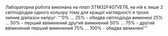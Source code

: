 Лабораторна робота виконана на платі STM32F407VET6, на ній є лише 2 світлодіодаи одного кольору 
тому для кращої наглядності я трохи змінив діапазон напруг:
'''0% ... 25% - обидва світлодіоди вимкнені
25% ... 50% - перший ввімкнений другий вимкнений
50% ... 75% - другий ввімкнений перший вимкнений
75% ... 100% - обидва ввімкнені'''
